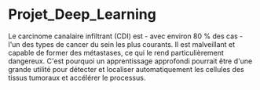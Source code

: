 # Projet_Deep_Learning
Le carcinome canalaire infiltrant (CDI) est - avec environ 80 % des cas - l'un des types de cancer du sein les plus courants. Il est malveillant et capable de former des métastases, ce qui le rend particulièrement dangereux.
C'est pourquoi un apprentissage approfondi pourrait être d'une grande utilité pour détecter et localiser automatiquement les cellules des tissus tumoraux et accélérer le processus. 
